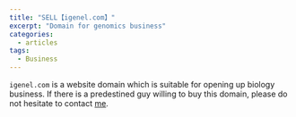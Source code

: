 ```yaml
---
title: "SELL【igenel.com】"
excerpt: "Domain for genomics business"
categories:
  - articles
tags:
  - Business
---
```


`igenel.com` is a website domain which is suitable for opening up biology business. If there is a predestined guy willing to buy this domain, please do not hesitate to contact [me](mailto:me@shanguangyu.com).

